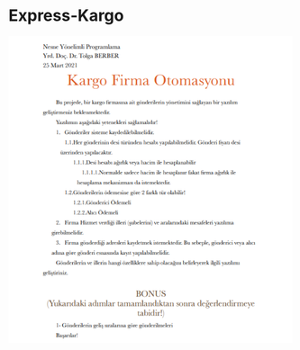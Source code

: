 # Express-Kargo
![resim](https://github.com/sukrucnCbc/Express-Kargo/blob/master/Project_instruction/resim.png?raw=true)
